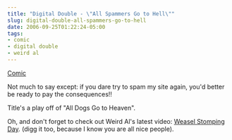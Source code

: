 ```yaml
---
title: "Digital Double - \"All Spammers Go to Hell\""
slug: digital-double-all-spammers-go-to-hell
date: 2006-09-25T01:22:24-05:00
tags:
- comic
- digital double
- weird al
---
```

[Comic](http://digitaldouble.smackjeeves.com/comics/65166/)

Not much to say except: if you dare try to spam my site again, you'd better be ready to pay the consequences!!

Title's a play off of "All Dogs Go to Heaven".

Oh, and don't forget to check out Weird Al's latest video: [Weasel Stomping Day](http://digg.com/videos_music/Weird_Al_s_Weasel_Stomping_Day_Video). (digg it too, because I know you are all nice people).

